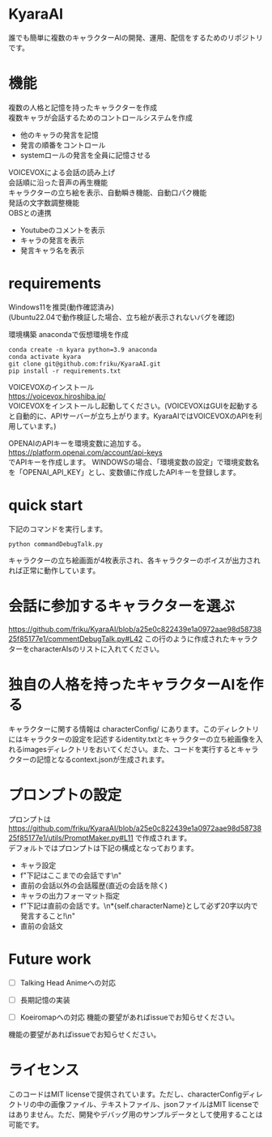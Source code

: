 # KyaraAI
誰でも簡単に複数のキャラクターAIの開発、運用、配信をするためのリポジトリです。


# 機能
複数の人格と記憶を持ったキャラクターを作成<br>
複数キャラが会話するためのコントロールシステムを作成
- 他のキャラの発言を記憶
- 発言の順番をコントロール
- systemロールの発言を全員に記憶させる

VOICEVOXによる会話の読み上げ<br>
会話順に沿った音声の再生機能<br>
キャラクターの立ち絵を表示、自動瞬き機能、自動口パク機能<br>
発話の文字数調整機能<br>
OBSとの連携
- Youtubeのコメントを表示
- キャラの発言を表示
- 発言キャラ名を表示


# requirements
Windows11を推奨(動作確認済み)<br>
(Ubuntu22.04で動作検証した場合、立ち絵が表示されないバグを確認)

環境構築
anacondaで仮想環境を作成
```
conda create -n kyara python=3.9 anaconda
conda activate kyara
git clone git@github.com:friku/KyaraAI.git
pip install -r requirements.txt
```

VOICEVOXのインストール<br>
https://voicevox.hiroshiba.jp/<br>
VOICEVOXをインストールし起動してください。(VOICEVOXはGUIを起動すると自動的に、APIサーバーが立ち上がります。KyaraAIではVOICEVOXのAPIを利用しています。)

OPENAIのAPIキーを環境変数に追加する。<br>
https://platform.openai.com/account/api-keys<br>
でAPIキーを作成します。
WINDOWSの場合、「環境変数の設定」で環境変数名を「OPENAI_API_KEY」とし、変数値に作成したAPIキーを登録します。

# quick start
下記のコマンドを実行します。
```
python commandDebugTalk.py
```
キャラクターの立ち絵画面が4枚表示され、各キャラクターのボイスが出力されれば正常に動作しています。

# 会話に参加するキャラクターを選ぶ
https://github.com/friku/KyaraAI/blob/a25e0c822439e1a0972aae98d5873825f85177e1/commentDebugTalk.py#L42
この行のように作成されたキャラクターをcharacterAIsのリストに入れてください。


# 独自の人格を持ったキャラクターAIを作る
キャラクターに関する情報は
characterConfig/<character name>
にあります。このディレクトリにはキャラクターの設定を記述するidentity.txtとキャラクターの立ち絵画像を入れるimagesディレクトリをおいてください。また、コードを実行するとキャラクターの記憶となるcontext.jsonが生成されます。


# プロンプトの設定
プロンプトは
https://github.com/friku/KyaraAI/blob/a25e0c822439e1a0972aae98d5873825f85177e1/utils/PromptMaker.py#L11
で作成されます。<br>
デフォルトではプロンプトは下記の構成となっております。<br>
- キャラ設定
- f"下記はここまでの会話です\n"
- 直前の会話以外の会話履歴(直近の会話を除く)
- キャラの出力フォーマット指定
- f"下記は直前の会話です。\n*{self.characterName}として必ず20字以内で発言すること!\n"
- 直前の会話文



# Future work
- [ ] Talking Head Animeへの対応
- [ ] 長期記憶の実装
- [ ] Koeiromapへの対応
機能の要望があればissueでお知らせください。


機能の要望があればissueでお知らせください。

# ライセンス
このコードはMIT licenseで提供されています。ただし、characterConfigディレクトリの中の画像ファイル、テキストファイル、jsonファイルはMIT licenseではありません。ただ、開発やデバッグ用のサンプルデータとして使用することは可能です。


